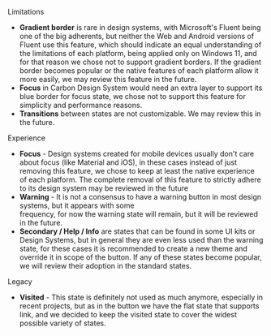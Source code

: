 Limitations

- **Gradient border** is rare in design systems, with Microsoft's Fluent being one of the big adherents, but neither 
  the Web and Android versions of Fluent use this feature, which should indicate an equal understanding of the 
  limitations  of each platform, being applied only on Windows 11, and for that reason we chose not to support 
  gradient borders. If the gradient border becomes popular or the native features of each platform allow it more 
  easily, we may review this feature in the future.
- **Focus** in Carbon Design System would need an extra layer to support its blue border for focus state, we 
  chose not to support this feature for simplicity and performance reasons.
- **Transitions** between states are not customizable. We may review this in the future.

Experience

- **Focus** - Design systems created for mobile devices usually don't care about focus (like Material and iOS), in 
  these 
  cases instead  of just removing this feature, we chose to keep at least the native experience of each platform. 
  The  complete removal of this feature to strictly adhere to its design system may be reviewed in the future
- **Warning** - It is not a consensus to have a warning button in most design systems, but it appears with some  
  frequency, for now the warning state will remain, but it will be reviewed in the future.
- **Secondary / Help / Info** are states that can be found in some UI kits or Design Systems, but in general they are 
  even less used than the warning state, for these cases it is recommended to create a new theme and override it in 
  scope  of the button. If any of these states become popular, we will review their adoption in the standard states.

Legacy

- **Visited** - This state is definitely not used as much anymore, especially in recent projects, but as in the 
  button we have the flat state that supports link, and we decided to keep the visited state to cover the widest 
  possible variety of states.